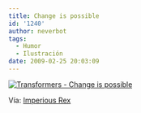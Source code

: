 ```yaml
---
title: Change is possible
id: '1240'
author: neverbot
tags:
  - Humor
  - Ilustración
date: 2009-02-25 20:03:09
---
```


[![Transformers - Change is possible](./transformers_change.jpg "Transformers - Change is possible")](./transformers_change.jpg)

Vía: [Imperious Rex](http://imperiousrex.tumblr.com/post/81115894)